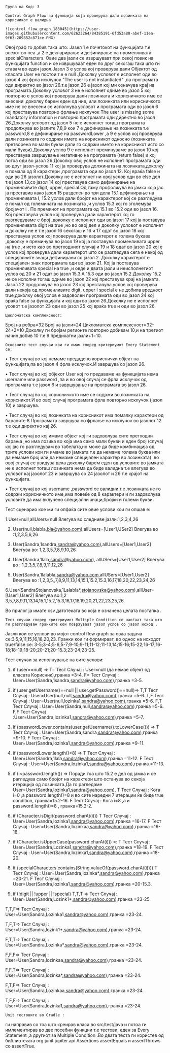 	Група на Код: 3

	Control Graph Flow за функција која проверува дали лозинката на корисникот е валидна 
	
	![control_flow_graph_183045](https://user-images.githubusercontent.com/62623264/84385191-6fd53a80-abef-11ea-9f63-209852c871ce.PNG)


Овој граф го добив така што:
Јазел 1 е почетокот на функцијата т.е влезот во неа ,а 2 е декларирање и дефинирање на променливата specialCharacters. Овие два јазли се извршуваат при секој повик на функцијата function и се извршуваат еден по друг секогаш така што ги ставам во еден јазол.Јазол 3 е услов кој проверува дали Објектот од класата User не постои т.е е null .Доколку условот е исполнет оди во јазол 4 кој фрла исклучок "The user is not instantiated" ,па програмата оди директно во јазол 26.т.е јазол 26 е јазол кој ми означува крај на програмата.Доколку условот 3 не е исполнет одиме во јазол 5 кој повторно е услов кој проверува дали лозинката и корисничкото име се внесени ,доколку барем еден од нив, или лозинката или корисничкото име не се внесени се исполнува условот и програмата оди во јазол 6 кој преставува повторно фрлање исклучок The user is missing some mandatory information и повторно програмата оди директно во јазол 26.Доколку условот од јазол 5 не е исполнет тогаш програмата продолжува во јазлите 7,8,9 кои 7 е дефинирање на лозинката т.е password,8 е дефинирање на passwordLower ,а 9 е услов кој проверува дали лозинката го содржи името на корисникот односно (лозинката претворена во мали букви дали го содржи името на корисникот исто со мали букви).Доколку услов 9 е исполнет преминуваме во јазол 10 кој преставува завршување негативно на програмата (return false) и кој потоа оди во јазол 26.Доколку овој услов не исполнет програмата оди во друг јазол-услов 11 кој ја проверува должината на лозинката,доколку е помала од 8 карактери ,програмата оди во јазол 12. Кој враќа false и оди во 26 јазолот.Доколку не е исполнет ни овој услов оди во else дел т.е јазол 13,со јазол 14 кој преставува само дефинирање на променливите digit, upper, special.Од таму профолжува во јамка која јас ја преставив како јазол 15 разделен во три дела 15.1 дефинирање на променливата I, 15.2 услов дали бројот на карактерот кој се разгледува е помал од големината на лозинката ,и услов 15.3 кој го зголемува бројачот i .
По преминот на програмата од 15.1 во 15.2 оди во јазол 16. Кој преставува услов кој проверува дали карактерот кој го разгледуваме е број ,доколку е исполнет оди во јазол 17 кој ја поставува променливата digit на true ,но во овој дел и доколку условот е исполнет и доколку не е т.е јазол 16 секогаш и 16 и 17 одат во јазол 18 кој преставува услов кој проверува дали карактерот е голема букава ,доколку е преминува во јазол 19 кој ја поставува променливата upper на true ,и исто као во претходниот случај и 19 и 18 одат во јазол 20 кој е услов кој проверува дали карактерот што се разгледува сега е некој од специјалните знаци дефинирани со јазол 2. Доколку карактерот е специјален знак програмата оди во јазол 21. Кој ја поставува променливата special на true ,и овде и двата јазли и неисполнетиот услов од 20 и 21 одат во јазол 15.3.А 15.3 оди во јазол 15.2.Доколку 15.2 не се исполни тогаш одиме во јазол 22 кој преставува крај на јамката. Јазол 22 продолжува во јазол 23 кој преставува услов кој проверува дали некоја од променливите digit, upper I special е не добила вредност true,доколку овој услов е задоволен програмата оди во јазол 24 кој враќа false за функцијата и кој оди во јазол 26.Доколку не е исполнет усовот т.е јазолот 23 оди во јазол 25 кој враќа true и оди во јазол 26.

	Цикломатска комплексност:

Број на ребра=32
Број на јазли=24
Цикломатска комплексност=32-24+2=10
Доколку ги бројам регионте повторно добивам 10,и на третиот начин добив 10 т.е 9 предикатни јазли+1=10.


	Основните тест случаи кои ги имам според критериумот Every Statement се:

•	Тест случај во кој немаме предадено кориснички објект на функцијата,па во јазол 4 фрла исклучок.И завршува со јазол 26.

•	Тест случај во кој објекот User кој го предаваме на функцијата нема username или password ,па и во овој случај се фрла исклучок од програмата т.е јазол 6 и завршување на програмата во јазол 26.

•	Тест случај во кој корисничкото име се содржи во лозинката на корисникот.И во овој случај програмата фрла повторно исклучок (јазол 10) и завршува.

•	Тест случај во кој лозинката на корисникот има помалку карактери од бараните 8.Програмата завршува со фрлање на исклучок во јазолот 12 т.е оди директно кај 26.

•	Тест случај во кој имаме објект кој ги задоволува сите претходни барања ,но има лозика во која има само мали букви и еден број (случај кој јас го разгледувам во табелата,но може да биде комбинација од трите услови кои ги имаме во јамката т.е да немаме голема буква или да немаме број или да немаме специјален карактер во лозинката) ,во овој случај се увидува дека доколку барем еден од условите во јамката не е исполнет тогаш лозинката нема да биде валидна т.е влегува во условот кај јазолот 23 и завршува со 24 јазолот и 26 т.е крајот на функцијата.

•	Тест случај во кој username ,password се валидни т.е лозинката не го содржи корисничкото име,има повеќе од 8 карактери и ги задоволува условите да има вклучено специјални знаци,бројки и големи букви.

Тест сценарио кое ми ги опфаќа сите овие услови кои ги опшав е:

1.User=null,allUsers=null Влегува во следниве јазли:1,2,3,4,26

2. User(null,blabla,bla@yahoo.com),allUsers=[User1,USer2] Влегува во :1,2,3,5,6,26

3. User(Sandra,1sandra,sandra@yahoo.com),allUsers=[User1,User2] 
Влегува во: 1,2,3,5,7,8,9,10,26

4. User(Sandra,1lala,sandra@yahoo.com), allUSers=[User1,User2]
Влегува во : 1,2,3,5,7,8,9,11,12,26

5. User(Sandra,1lalabla,sandra@yahoo.com,allUSers=[User1,User2]
Влегува во :1,2,3,5,,7,8,9,11,13,14,15.1,15.2,15.3,16,17,18,20,22,23,24,26

6.User(SandraStojanovska,1Lalabla*,stojanovska@yahoo.com),allUser=[User1,User2] Влегува во:1,2 3,5,7,8,9,11,13,14,15.1,15.2,15.3,16,17,18,19,20,21,22,23,25,26.

Во прилог ја имате csv датотеката во која е означена целата постапка .

	Тест случаи според критериумот Multiple Condition се наоѓаат така што ги разгледувам гранките кои поврзуваат јазол услов со јазол исход .

Јазли кои се услови во мојот control flow graph за оваа задача се:3,5,9,11,15,16,18,20,23.
Гранки кои ги формираат, во однос на исходот true/false се:
3-5;3-4;5-6;5-7;9-10;9-11;11-12;11-13,14;15-16;15-22;16-17;16-18;18-19;18-20;20-21;20-15.3;23-24;23-25.

Тест случаи за исполнување на сите услови:
1.	if (user==null) =>
Т= Тест Случај : User=null (да немае објект од класата Корисник),гранка =3-4.
F= Тест Случај : User=User(Sandra,1sandra,sandra@yahoo.com),гранка =3-5.

2.	if (user.getUsername()==null || user.getPassword()==null)=>
T,T Тест Случај : User=User(null,null,sandra@yahoo.com),гранка =5-6.
T,F Тест Случај : User=User(null,lozinka1,sandra@yahoo.com),гранка =5-6.
F,T Тест Случај : User=User(Sandra,null,sandra@yahoo.com),гранка =5-6.
F,F Тест Случај :User=User(Sandra,lozinka1,sandra@yahoo.com),гранка =5-7.

3.	if (passwordLower.contains(user.getUsername().toLowerCase())) =>
T Тест Случај : User=User(Sandra,sandra,sandra@yahoo.com),гранка =9-10.
F Тест Случај : User=User(Sandra,lozinka1,sandra@yahoo.com),гранка =9-11.

4.	if (passwordLower.length()<8) =>
T Тест Случај : User=User(Sandra,1lala,sandra@yahoo.com),гранка =11-12.
F Тест Случај : User=User(Sandra,lozinka1,sandra@yahoo.com),гранка =11-13.

5.	 if (i<password.length()) =>
Поради тоа што 15.2 е дел од јамка и се рагледува само бројот на карактери што останува во секоја итерација од лозинката.Да го рагледаме User=User(Sandra,lozinka1,sandra@yahoo.com),
T Тест Случај :  Кога i=0 ,а password.length()=8  и во сите наредни 7 итерации ќе биде true condition, гранка=15.2-16.
F Тест Случај : Кога i=8 ,a и password.length()=8 , гранка=15.2-2.

6.	if (Character.isDigit(password.charAt(i)))
T Тест Случај : User=User(Sandra,lozinka1,sandra@yahoo.com),гранка =16-17.
F Тест Случај : User=User(Sandra,lozinkaа,sandra@yahoo.com),гранка =16-18.

7.	if (Character.isUpperCase(password.charAt(i))) =:
T Тест Случај : User=User(Sandra,Lozinka1,sandra@yahoo.com),гранка =18-19.
F Тест Случај : User=User(Sandra,lozinka1,sandra@yahoo.com),гранка =18-20.

8.	if (specialCharacters.contains(String.valueOf(password.charAt(i))))
T Тест Случај : User=User(Sandra,lozinka*,sandra@yahoo.com),гранка =20-21.
F Тест Случај : User=User(Sandra,lozinka1,sandra@yahoo.com),гранка =20-15.3.

9.	if (!digit || !upper || !special)
T,T,T => Тест Случај : User=User(Sandra,Lozink1*,sandra@yahoo.com),гранка =23-25.

T,T,F=> Тест Случај : User=User(Sandra,Lozinka1,sandra@yahoo.com),гранка =23-24.

T,F,T=> Тест Случај : User=User(Sandra,lozink1*,sandra@yahoo.com),гранка =23-24.

F,T,T=> Тест Случај : User=User(Sandra,Lozinka*,sandra@yahoo.com),гранка =23-24.

F,F,F=> Тест Случај : User=User(Sandra,lozinkaa,sandra@yahoo.com),гранка =23-24.

F,F,T=> Тест Случај : User=User(Sandra,lozinka*,sandra@yahoo.com),гранка =23-24.

F,T,F=> Тест Случај : User=User(Sandra,Lozinkaa,sandra@yahoo.com),гранка =23-24.

T,F,F=> Тест Случај : User=User(Sandra,lozinka1,sandra@yahoo.com),гранка =23-24.


	Unit тестовите во Gradle :
ги направив со тоа што креирав класа во src/test/java и потоа ги имлементирав во две посебни функции т.е тестови, еден за Every Statement ,а другиот за Multiple Condition .Во двата теста ги користев од библиотекатa org.junit.jupiter.api.Assertions assertEquals и assertThrows со assertTrue.




